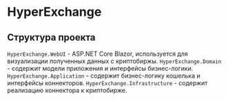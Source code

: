 # HyperExchange

## Структура проекта

`HyperExchange.WebUI` - ASP.NET Core Blazor, используется для визуализации полученных данных с криптобиржы.
`HyperExchange.Domain` - содержит модели приложения и интерфейсы бизнес-логики.
`HyperExchange.Application` - содержит бизнес-логику кошелька и интерфейсы коннекторов.
`HyperExchange.Infrastructure` - содержит реализацию коннектора к криптобирже.